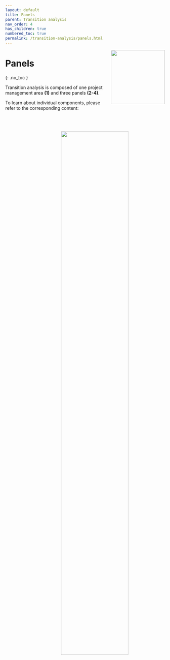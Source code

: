 ```yaml
---
layout: default
title: Panels
parent: Transition analysis
nav_order: 4
has_children: true
numbered_toc: true
permalink: /transition-analysis/panels.html
---
```


<img src="../assets/images/logos/logo-transition-analysis_400px.png" width="170" style="float:right; margin-left: 15px;"/>

# Panels
{: .no_toc }

Transition analysis is composed of one project management area **(1)** and three panels **(2-4)**.

To learn about individual components, please refer to the corresponding content:

<a class="plain" href="../assets/images/gui/panel-transition-analysis.png"><img src="../assets/images/gui/panel-transition-analysis.png"  width="65%" style="float:right; margin-left: 15px; margin-top: 50px;"/></a>